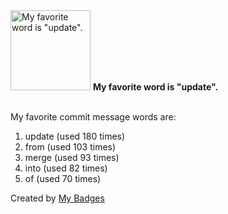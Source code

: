 <img src="https://my-badges.github.io/my-badges/favorite-word.png" alt="My favorite word is &quot;update&quot;." title="My favorite word is &quot;update&quot;." width="128">
<strong>My favorite word is &quot;update&quot;.</strong>
<br><br>

My favorite commit message words are:

1. update (used 180 times)
2. from (used 103 times)
3. merge (used 93 times)
4. into (used 82 times)
5. of (used 70 times)


Created by <a href="https://github.com/my-badges/my-badges">My Badges</a>